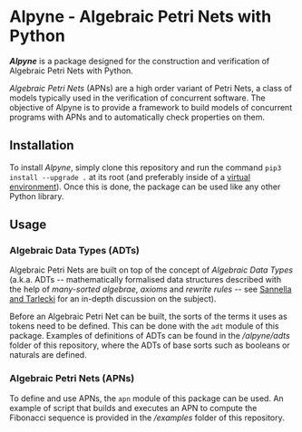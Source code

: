 # Alpyne - Algebraic Petri Nets with Python

**_Alpyne_** is a package designed for the construction and verification of Algebraic Petri Nets with Python.

_Algebraic Petri Nets_ (APNs) are a high order variant of Petri Nets, a class of models typically used
in the verification of concurrent software. The objective of Alpyne is to provide a framework to build
models of concurrent programs with APNs and to automatically check properties on them.

## Installation

To install _Alpyne_, simply clone this repository and run the command `pip3 install --upgrade .` at its
root (and preferably inside of a [virtual environment](https://docs.python.org/3/tutorial/venv.html)).
Once this is done, the package can be used like any other Python library.

## Usage

### Algebraic Data Types (ADTs)

Algebraic Petri Nets are built on top of the concept of _Algebraic Data Types_ (a.k.a. ADTs -- mathematically
formalised data structures described with the help of _many-sorted algebrae_, _axioms_ and _rewrite rules_ --
see [Sannella and Tarlecki](https://www.springer.com/gp/book/9783642173356) for an in-depth discussion on the
subject).

Before an Algebraic Petri Net can be built, the sorts of the terms it uses as tokens need to be defined. This
can be done with the `adt` module of this package. Examples of definitions of ADTs can be found in the 
*/alpyne/adts* folder of this repository, where the ADTs of base sorts such as booleans or naturals are defined.

### Algebraic Petri Nets (APNs)

To define and use APNs, the `apn` module of this package can be used. An example of script that builds and
executes an APN to compute the Fibonacci sequence is provided in the */examples* folder of this repository.
